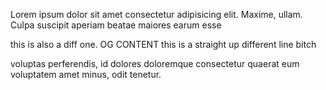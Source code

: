 Lorem ipsum dolor sit amet consectetur adipisicing elit. 
Maxime, ullam. Culpa suscipit aperiam beatae maiores earum esse 

this is also a diff one.
OG CONTENT
this is a straight up different line bitch

voluptas perferendis, id dolores doloremque consectetur quaerat 
eum voluptatem amet minus, odit tenetur.
